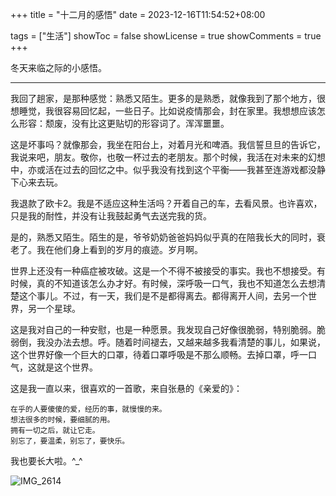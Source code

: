 +++
title = "十二月的感悟"
date = 2023-12-16T11:54:52+08:00

tags = ["生活"]
showToc = false
showLicense = true
showComments = true
+++

冬天来临之际的小感悟。

<!--more-->
---

我回了趟家，是那种感觉：熟悉又陌生。更多的是熟悉，就像我到了那个地方，很想睡觉，我很容易回忆起，一些日子。比如说疫情那会，封在家里。我想想应该怎么形容：颓废，没有比这更贴切的形容词了。浑浑噩噩。

这是坏事吗？就像那会，我坐在阳台上，对着月光和啤酒。我信誓旦旦的告诉它，我说来吧，朋友。敬你，也敬一杯过去的老朋友。那个时候，我活在对未来的幻想中，亦或活在过去的回忆之中。似乎我没有找到这个平衡——我甚至连游戏都没静下心来去玩。

我退款了欧卡2。我是不适应这种生活吗？开着自己的车，去看风景。也许喜欢，只是我的耐性，并没有让我鼓起勇气去送完我的货。

是的，熟悉又陌生。陌生的是，爷爷奶奶爸爸妈妈似乎真的在陪我长大的同时，衰老了。我在他们身上看到的岁月的痕迹。岁月啊。

世界上还没有一种癌症被攻破。这是一个不得不被接受的事实。我也不想接受。有时候，真的不知道该怎么办才好。有时候，深呼吸一口气，我也不知道怎么去想清楚这个事儿。不过，有一天，我们是不是都得离去。都得离开人间，去另一个世界，另一个星球。

这是我对自己的一种安慰，也是一种愿景。我发现自己好像很脆弱，特别脆弱。脆弱倒，我没办法去想。呼。随着时间褪去，又越来越多我看清楚的事儿，如果说，这个世界好像一个巨大的口罩，待着口罩呼吸是不那么顺畅。去掉口罩，呼一口气，这就是这个世界。

这是我一直以来，很喜欢的一首歌，来自张悬的《亲爱的》：

	在乎的人要傻傻的爱，经历的事，就慢慢的来。
	想法很多的时候，要细腻的用。
	拥有一切之后，就让它走。
	别忘了，要温柔，别忘了，要快乐。

我也要长大啦。^_^

![IMG_2614](https://picss.sunbangyan.cn/2023/12/16/c8d575ea7651ab86ee9f6fdb1899a874.jpeg)
